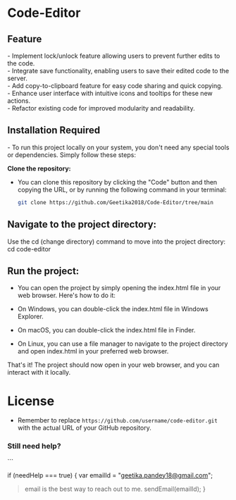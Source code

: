 # Code-Editor

<h2>Feature</h2>
- Implement lock/unlock feature allowing users to prevent further edits to the code. <br>
- Integrate save functionality, enabling users to save their edited code to the server.<br>
- Add copy-to-clipboard feature for easy code sharing and quick copying.<br>
- Enhance user interface with intuitive icons and tooltips for these new actions.<br>
- Refactor existing code for improved modularity and readability.<br>

<h2>Installation Required</h2>
- To run this project locally on your system, you don't need any special tools or dependencies. Simply follow these steps:

 **Clone the repository:**
   - You can clone this repository by clicking the "Code" button and then copying the URL, or by running the following command in your terminal:
     ```bash
     git clone https://github.com/Geetika2018/Code-Editor/tree/main

<h2>Navigate to the project directory:</h2>

Use the cd (change directory) command to move into the project directory:
     cd code-editor
     
<h2>Run the project:</h2>

- You can open the project by simply opening the index.html file in your web browser. Here's how to do it:

- On Windows, you can double-click the index.html file in Windows Explorer.
- On macOS, you can double-click the index.html file in Finder.
- On Linux, you can use a file manager to navigate to the project directory and open index.html in your preferred web browser.

 That's it! The project should now open in your web browser, and you can interact with it locally.

<h1>License</h1>

 - Remember to replace `https://github.com/username/code-editor.git` with the actual URL of your GitHub repository.

<h3>Still need help?</h3>
```

  if (needHelp === true) {
  var emailId = "geetika.pandey18@gmail.com";
  > email is the best way to reach out to me.
  sendEmail(emailId);
  }
```
